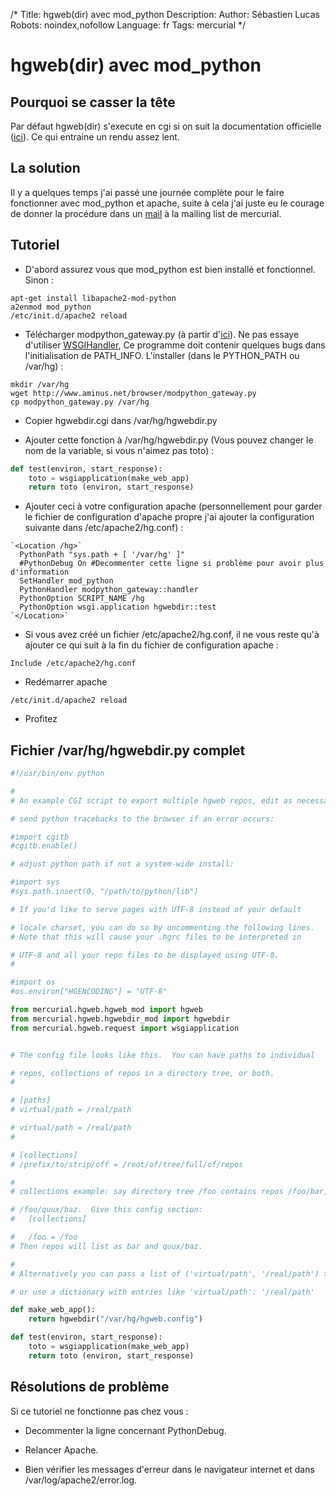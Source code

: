 /*
Title: hgweb(dir) avec mod_python
Description: 
Author: Sébastien Lucas
Robots: noindex,nofollow
Language: fr
Tags: mercurial
*/
# hgweb(dir) avec mod_python

## Pourquoi se casser la tête
Par défaut hgweb(dir) s'execute en cgi si on suit la documentation officielle ([ici](http://www.selenic.com/mercurial/wiki/index.cgi/HgWebDirStepByStep)). Ce qui entraine un rendu assez lent.

## La solution

Il y a quelques temps j'ai passé une journée complète pour le faire fonctionner avec mod_python et apache, suite à cela j'ai juste eu le courage de donner la procédure dans un [mail](http://www.selenic.com/pipermail/mercurial/2007-May/013222.html) à la mailing list de mercurial.

## Tutoriel

*	D'abord assurez vous que mod_python est bien installé et fonctionnel. Sinon :

```
apt-get install libapache2-mod-python
a2enmod mod_python
/etc/init.d/apache2 reload
```


*	Télécharger modpython_gateway.py (à partir d'[ici](http://www.aminus.net/wiki/ModPythonGateway)). Ne pas essaye d'utiliser [WSGIHandler](http://trac.gerf.org/pse/wiki/WSGIHandler), Ce programme doit contenir quelques bugs dans l'initialisation de PATH_INFO. L'installer (dans le PYTHON_PATH ou /var/hg) :

```
mkdir /var/hg
wget http://www.aminus.net/browser/modpython_gateway.py
cp modpython_gateway.py /var/hg
```


*	Copier hgwebdir.cgi dans /var/hg/hgwebdir.py

*	Ajouter cette fonction à /var/hg/hgwebdir.py (Vous pouvez changer le nom de la variable, si vous n'aimez pas toto)  :

```python
def test(environ, start_response):
    toto = wsgiapplication(make_web_app)
    return toto (environ, start_response)
```


*	Ajouter ceci à votre configuration apache (personnellement pour garder le fichier de configuration d'apache propre j'ai ajouter la configuration suivante dans /etc/apache2/hg.conf) :

```
`<Location /hg>`
  PythonPath "sys.path + [ '/var/hg' ]"
  #PythonDebug On #Decommenter cette ligne si problème pour avoir plus d'information
  SetHandler mod_python
  PythonHandler modpython_gateway::handler
  PythonOption SCRIPT_NAME /hg
  PythonOption wsgi.application hgwebdir::test
`</Location>`
```


*	Si vous avez créé un fichier /etc/apache2/hg.conf, il ne vous reste qu'à ajouter ce qui suit à la fin du fichier de configuration apache :

```
Include /etc/apache2/hg.conf
```


*	Redémarrer apache

```
/etc/init.d/apache2 reload
```


*	Profitez

## Fichier /var/hg/hgwebdir.py complet

```python
#!/usr/bin/env python

#
# An example CGI script to export multiple hgweb repos, edit as necessary

# send python tracebacks to the browser if an error occurs:

#import cgitb
#cgitb.enable()

# adjust python path if not a system-wide install:

#import sys
#sys.path.insert(0, "/path/to/python/lib")

# If you'd like to serve pages with UTF-8 instead of your default

# locale charset, you can do so by uncommenting the following lines.
# Note that this will cause your .hgrc files to be interpreted in

# UTF-8 and all your repo files to be displayed using UTF-8.
#

#import os
#os.environ["HGENCODING"] = "UTF-8"

from mercurial.hgweb.hgweb_mod import hgweb
from mercurial.hgweb.hgwebdir_mod import hgwebdir
from mercurial.hgweb.request import wsgiapplication


# The config file looks like this.  You can have paths to individual

# repos, collections of repos in a directory tree, or both.
#

# [paths]
# virtual/path = /real/path

# virtual/path = /real/path
#

# [collections]
# /prefix/to/strip/off = /root/of/tree/full/of/repos

#
# collections example: say directory tree /foo contains repos /foo/bar,

# /foo/quux/baz.  Give this config section:
#   [collections]

#   /foo = /foo
# Then repos will list as bar and quux/baz.

#
# Alternatively you can pass a list of ('virtual/path', '/real/path') tuples

# or use a dictionary with entries like 'virtual/path': '/real/path'

def make_web_app():
    return hgwebdir("/var/hg/hgweb.config")

def test(environ, start_response):
    toto = wsgiapplication(make_web_app)
    return toto (environ, start_response)

```

## Résolutions de problème

Si ce tutoriel ne fonctionne pas chez vous :

*	Decommenter la ligne concernant PythonDebug.

*	Relancer Apache.

*	Bien vérifier les messages d'erreur dans le navigateur internet et dans /var/log/apache2/error.log.

